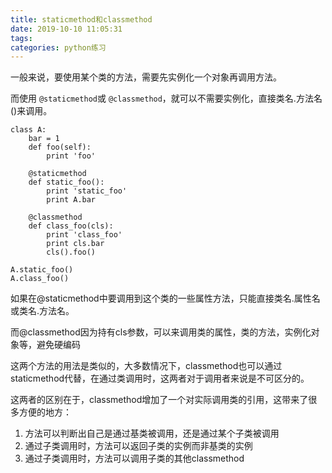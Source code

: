 ```yaml
---
title: staticmethod和classmethod
date: 2019-10-10 11:05:31
tags:
categories: python练习
---
```

一般来说，要使用某个类的方法，需要先实例化一个对象再调用方法。

而使用 `@staticmethod`或 `@classmethod`，就可以不需要实例化，直接类名.方法名()来调用。

```
class A:
    bar = 1
    def foo(self):
        print 'foo'
 
    @staticmethod
    def static_foo():
        print 'static_foo'
        print A.bar
 
    @classmethod
    def class_foo(cls):
        print 'class_foo'
        print cls.bar
        cls().foo()
 
A.static_foo()
A.class_foo()

```
如果在@staticmethod中要调用到这个类的一些属性方法，只能直接类名.属性名或类名.方法名。

而@classmethod因为持有cls参数，可以来调用类的属性，类的方法，实例化对象等，避免硬编码


这两个方法的用法是类似的，大多数情况下，classmethod也可以通过staticmethod代替，在通过类调用时，这两者对于调用者来说是不可区分的。

这两者的区别在于，classmethod增加了一个对实际调用类的引用，这带来了很多方便的地方：

1. 方法可以判断出自己是通过基类被调用，还是通过某个子类被调用
2. 通过子类调用时，方法可以返回子类的实例而非基类的实例
3. 通过子类调用时，方法可以调用子类的其他classmethod
